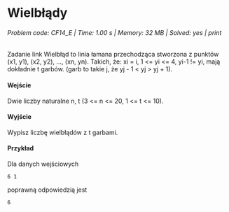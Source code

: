 # Wielbłądy
###### Problem code: CF14_E \| Time: 1.00 s \| Memory: 32 MB \| Solved: yes \| print

Zadanie
link
Wielbłąd to linia łamana przechodząca stworzona z punktów (x1, y1), (x2, y2), ..., (xn, yn).
Takich, że:
xi = i,
1 <= yi <= 4,
yi-1 != yi,
mają dokładnie t garbów. (garb to takie j, że yj - 1 < yj > yj + 1).

#### Wejście
Dwie liczby naturalne n, t (3 <= n <= 20, 1 <= t <= 10).

#### Wyjście
Wypisz liczbę wielbłądów z t garbami.

#### Przykład
Dla danych wejściowych

```
6 1
```
poprawną odpowiedzią jest
```
6
```
